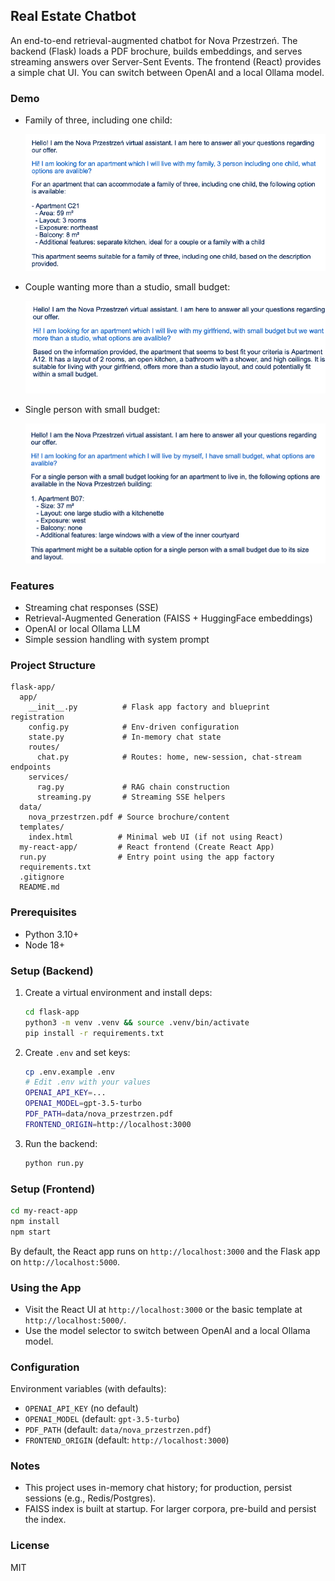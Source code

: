 ## Real Estate Chatbot

An end-to-end retrieval-augmented chatbot for Nova Przestrzeń. The backend (Flask) loads a PDF brochure, builds embeddings, and serves streaming answers over Server-Sent Events. The frontend (React) provides a simple chat UI. You can switch between OpenAI and a local Ollama model.

### Demo 

- Family of three, including one child:

  ![Family of three result](docs/screenshots/test-family-of-three.png)

- Couple wanting more than a studio, small budget:

  ![Couple more than studio result](docs/screenshots/test-couple-small-budget.png)

- Single person with small budget:

  ![Single small budget result](docs/screenshots/test-single-small-budget.png)


### Features
- Streaming chat responses (SSE)
- Retrieval-Augmented Generation (FAISS + HuggingFace embeddings)
- OpenAI or local Ollama LLM
- Simple session handling with system prompt

### Project Structure
```
flask-app/
  app/
    __init__.py          # Flask app factory and blueprint registration
    config.py            # Env-driven configuration
    state.py             # In-memory chat state
    routes/
      chat.py            # Routes: home, new-session, chat-stream endpoints
    services/
      rag.py             # RAG chain construction
      streaming.py       # Streaming SSE helpers
  data/
    nova_przestrzen.pdf # Source brochure/content
  templates/
    index.html          # Minimal web UI (if not using React)
  my-react-app/         # React frontend (Create React App)
  run.py                # Entry point using the app factory
  requirements.txt
  .gitignore
  README.md
```

### Prerequisites
- Python 3.10+
- Node 18+

### Setup (Backend)
1. Create a virtual environment and install deps:
   ```bash
   cd flask-app
   python3 -m venv .venv && source .venv/bin/activate
   pip install -r requirements.txt
   ```
2. Create `.env` and set keys:
   ```bash
   cp .env.example .env
   # Edit .env with your values
   OPENAI_API_KEY=...
   OPENAI_MODEL=gpt-3.5-turbo
   PDF_PATH=data/nova_przestrzen.pdf
   FRONTEND_ORIGIN=http://localhost:3000
   ```
3. Run the backend:
   ```bash
   python run.py
   ```

### Setup (Frontend)
```bash
cd my-react-app
npm install
npm start
```

By default, the React app runs on `http://localhost:3000` and the Flask app on `http://localhost:5000`.

### Using the App
- Visit the React UI at `http://localhost:3000` or the basic template at `http://localhost:5000/`.
- Use the model selector to switch between OpenAI and a local Ollama model.

### Configuration
Environment variables (with defaults):
- `OPENAI_API_KEY` (no default)
- `OPENAI_MODEL` (default: `gpt-3.5-turbo`)
- `PDF_PATH` (default: `data/nova_przestrzen.pdf`)
- `FRONTEND_ORIGIN` (default: `http://localhost:3000`)

### Notes
- This project uses in-memory chat history; for production, persist sessions (e.g., Redis/Postgres).
- FAISS index is built at startup. For larger corpora, pre-build and persist the index.

### License
MIT

